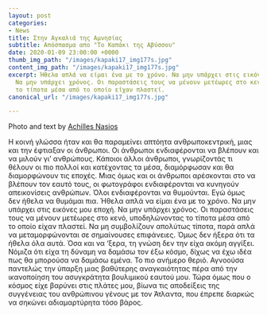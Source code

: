 ```yaml
---
layout: post
categories:
- News
title: Στην Αγκαλιά της Αμνησίας
subtitle: Απόσπασμα απο "Το Καπάκι της Αβύσσου"
date: 2020-01-09 23:00:00 +0000
thumb_img_path: "/images/kapaki17_img177s.jpg"
content_img_path: "/images/kapaki17_img177s.jpg"
excerpt: Ήθελα απλά να είμαι ένα με το χρόνο. Να μην υπάρχει στις εικόνες μου εποχή.
  Να μην υπάρχει χρόνος. Οι παραστάσεις τους να μένουν μετέωρες στο κενό, υποδηλώνοντας
  το τίποτα μέσα από το οποίο είχαν πλαστεί.
canonical_url: "/images/kapaki17_img177s.jpg"

---
```

Photo and text by <a href="https://anikon.org/" target="blank">Achilles Nasios</a>

Η κοινή γλώσσα ήταν και θα παραμείνει απτόητα ανθρωποκεντρική, μιας και την έφτιαξαν οι άνθρωποι. Οι άνθρωποι ενδιαφέρονται να βλέπουν και να μιλούν γι’ ανθρώπους. Κάποιοι άλλοι άνθρωποι, γνωρίζοντάς τι θέλουν οι πιο πολλοί και κατέχοντας τα μέσα, διαμόρφωσαν και θα διαμορφώνουν τις εποχές. Μιας όμως και οι άνθρωποι αρέσκονται στο να βλέπουν τον εαυτό τους, οι φωτογράφοι ενδιαφέρονται να κυνηγούν απεικονίσεις ανθρώπων. Όλοι ενδιαφέρονται να θυμούνται. Εγώ όμως δεν ήθελα να θυμάμαι πια. Ήθελα απλά να είμαι ένα με το χρόνο. Να μην υπάρχει στις εικόνες μου εποχή. Να μην υπάρχει χρόνος. Οι παραστάσεις τους να μένουν μετέωρες στο κενό, υποδηλώνοντας το τίποτα μέσα από το οποίο είχαν πλαστεί. Να μη συμβολίζουν απολύτως τίποτα, παρά απλά να μεταμορφώνονται σε σημαίνουσες επιφάνειες. Όμως δεν ήξερα ότι τα ήθελα όλα αυτά. Όσα και να ‘ξερα, τη γνώση δεν την είχα ακόμη αγγίξει. Νόμιζα ότι είχα τη δύναμη να δαμάσω τον έξω κόσμο, δίχως να έχω ιδέα πως θα μπορούσα να δαμάσω εμένα. Το πιο ανήμερο θεριό. Αγνoούσα παντελώς την ύπαρξη μιας βαθύτερης αναγκαιότητας πέρα από την ικανοποίηση του ασυγκράτητα βουλιμικού εαυτού μου. Τώρα όμως που ο κόσμος είχε βαρύνει στις πλάτες μου, βίωνα τις αποδείξεις της συγγένειας του ανθρώπινου γένους με τον Άτλαντα, που έπρεπε διαρκώς να σηκώνει αδιαμαρτύρητα τόσο βάρος.